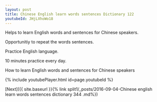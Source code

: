```yaml
---
layout: post
title: Chinese English learn words sentences Dictionary 122 
youtubeId: JHjLXhoWo18
---
```

 
 
Helps to learn English words and sentences for Chinese speakers.

Opportunitiy to repeat the words sentences. 

Practice English language. 
 
10 minutes practice every day. 
 
How to learn English words and sentences for Chinese speakers 
 
{% include youtubePlayer.html id=page.youtubeId %}
 
 
[Next]({{ site.baseurl }}{% link  split1/_posts/2016-09-04-Chinese english learn words sentences dictionary 344 .md%})
 
